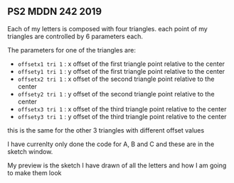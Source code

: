## PS2 MDDN 242 2019


Each of my letters is composed with four triangles. each point of my triangles are controlled by 6 parameters each.


The parameters for one of the triangles are:

  * `offsetx1 tri 1` : x offset of the first triangle point relative to the center
  * `offsety1 tri 1` : y offset of the first triangle point relative to the center
  * `offsetx2 tri 1` : x offset of the second triangle point relative to the center
  * `offsety2 tri 1` : y offset of the second triangle point relative to the center
  * `offsetx3 tri 1` : x offset of the third triangle point relative to the center
  * `offsety3 tri 1` : y offset of the third triangle point relative to the center

  this is the same for the other 3 triangles with different offset values

  I have currenlty only done the code for A, B and C and these are in the sketch window.

  My preview is the sketch I have drawn of all the letters and how I am going to make them look